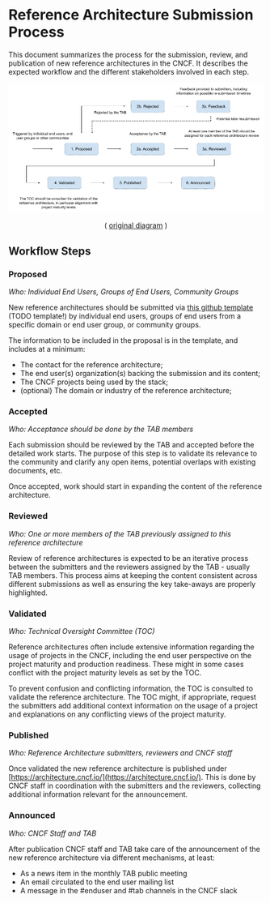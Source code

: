 # Reference Architecture Submission Process

This document summarizes the process for the submission, review, and publication of new reference architectures in the CNCF. It describes the expected workflow and the different stakeholders involved in each step.

![Reference Architecture Workflow Diagram](reference-architectures-workflow.png)
<p align="center">
( <a href="https://docs.google.com/drawings/d/1VkNwpQS_IxZKSl49B-RXzo1Zh2mofQ-MFRyoYhnDkus/edit?usp=sharing">original diagram</a> )
</p>

## Workflow Steps

### Proposed

*Who: Individual End Users, Groups of End Users, Community Groups*

New reference architectures should be submitted via [this github template]() (TODO template!) by individual end users, groups of end users from a specific domain or end user group, or community groups.

The information to be included in the proposal is in the template, and includes at a minimum:
* The contact for the reference architecture;  
* The end user(s) organization(s) backing the submission and its content;  
* The CNCF projects being used by the stack;
* (optional) The domain or industry of the reference architecture;  

### Accepted

*Who: Acceptance should be done by the TAB members*

Each submission should be reviewed by the TAB and accepted before the detailed work starts. The purpose of this step is to validate its relevance to the community and clarify any open items, potential overlaps with existing documents, etc.

Once accepted, work should start in expanding the content of the reference architecture.

### Reviewed

*Who: One or more members of the TAB previously assigned to this reference architecture*

Review of reference architectures is expected to be an iterative process between the submitters and the reviewers assigned by the TAB - usually TAB members. This process aims at keeping the content consistent across different submissions as well as ensuring the key take-aways are properly highlighted.

### Validated

*Who: Technical Oversight Committee (TOC)*

Reference architectures often include extensive information regarding the usage of projects in the CNCF, including the end user perspective on the project maturity and production readiness. These might in some cases conflict with the project maturity levels as set by the TOC.

To prevent confusion and conflicting information, the TOC is consulted to validate the reference architecture. The TOC might, if appropriate, request the submitters add additional context information on the usage of a project and explanations on any conflicting views of the project maturity.

### Published

*Who: Reference Architecture submitters, reviewers and CNCF staff*

Once validated the new reference architecture is published under [https://architecture.cncf.io/](https://architecture.cncf.io/). This is done by CNCF staff in coordination with the submitters and the reviewers, collecting additional information relevant for the announcement.

### Announced

*Who: CNCF Staff and TAB*

After publication CNCF staff and TAB take care of the announcement of the new reference architecture via different mechanisms, at least:
* As a news item in the monthly TAB public meeting
* An email circulated to the end user mailing list
* A message in the #enduser and #tab channels in the CNCF slack
